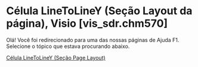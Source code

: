 
# Célula LineToLineY (Seção Layout da página), Visio [vis_sdr.chm570]

Olá! Você foi redirecionado para uma das nossas páginas de Ajuda F1. Selecione o tópico que estava procurando abaixo.

[Célula LineToLineY (Seção Page Layout)](http://msdn.microsoft.com/library/db9a8232-25c5-7087-2ae9-50470d0cf16e%28Office.15%29.aspx)
